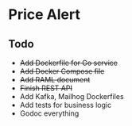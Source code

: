 # Price Alert

## Todo
- ~~Add Dockerfile for Go service~~
- ~~Add Docker Compose file~~
- ~~Add RAML document~~
- ~~Finish REST API~~
- Add Kafka, Mailhog Dockerfiles
- Add tests for business logic
- Godoc everything
